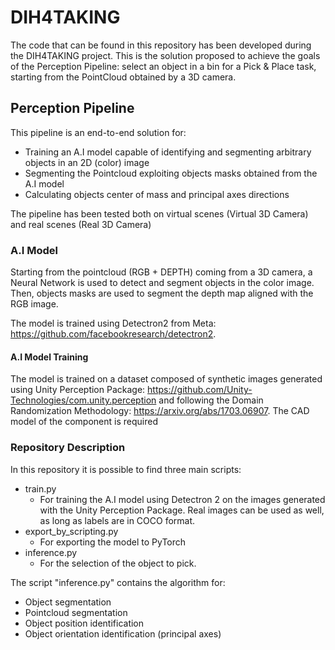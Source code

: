 # DIH4TAKING
The code that can be found in this repository has been developed during the DIH4TAKING project. This is the solution proposed to achieve the goals of the Perception Pipeline: select an object in a bin for a Pick & Place task, starting from the PointCloud obtained by a 3D camera.
## Perception Pipeline ##
This pipeline is an end-to-end solution for:
* Training an A.I model capable of identifying and segmenting arbitrary objects in an 2D (color) image
* Segmenting the Pointcloud exploiting objects masks obtained from the A.I model
* Calculating objects center of mass and principal axes directions

The pipeline has been tested both on virtual scenes (Virtual 3D Camera) and real scenes (Real 3D Camera) 

### A.I Model ###
Starting from the pointcloud (RGB + DEPTH) coming from a 3D camera, a Neural Network is used to detect and segment objects in the color image. Then, objects masks are used to segment the depth map aligned with the RGB image. 

The model is trained using Detectron2 from Meta: https://github.com/facebookresearch/detectron2.

#### A.I Model Training ####
The model is trained on a dataset composed of synthetic images generated using Unity Perception Package: https://github.com/Unity-Technologies/com.unity.perception and following the Domain Randomization Methodology: https://arxiv.org/abs/1703.06907. The CAD model of the component is required



### Repository Description ###
In this repository it is possible to find three main scripts:

* train.py
  - For training the A.I model using Detectron 2 on the images generated with the Unity Perception Package. Real images can be used as well, as long as labels are in COCO format.
* export_by_scripting.py
  - For exporting the model to PyTorch
* inference.py
  - For the selection of the object to pick.

The script "inference.py" contains the algorithm for:
* Object segmentation
* Pointcloud segmentation
* Object position identification
* Object orientation identification (principal axes)
